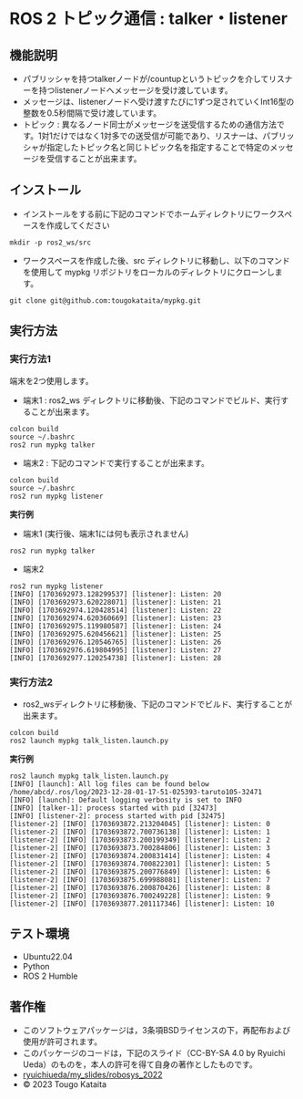 # ROS 2 トピック通信 : talker・listener
## 機能説明
* パブリッシャを持つtalkerノードが/countupというトピックを介してリスナーを持つlistenerノードへメッセージを受け渡しています。
* メッセージは、listenerノードへ受け渡すたびに1ずつ足されていくInt16型の整数を0.5秒間隔で受け渡しています。
* トピック : 異なるノード同士がメッセージを送受信するための通信方法です。1対1だけではなく1対多での送受信が可能であり、リスナーは、パブリッシャが指定したトピック名と同じトピック名を指定することで特定のメッセージを受信することが出来ます。


## インストール
* インストールをする前に下記のコマンドでホームディレクトリにワークスペースを作成してください
```
mkdir -p ros2_ws/src
```
* ワークスペースを作成した後、src ディレクトリに移動し、以下のコマンドを使用して mypkg リポジトリをローカルのディレクトリにクローンします。
```
git clone git@github.com:tougokataita/mypkg.git
```

## 実行方法
### 実行方法1
  
端末を2つ使用します。
* 端末1 : ros2_ws ディレクトリに移動後、下記のコマンドでビルド、実行することが出来ます。
```
colcon build
source ~/.bashrc
ros2 run mypkg talker
```
* 端末2 : 下記のコマンドで実行することが出来ます。
```
colcon build
source ~/.bashrc
ros2 run mypkg listener
```
**実行例**
* 端末1  (実行後、端末1には何も表示されません)
```
ros2 run mypkg talker

```
* 端末2
```
ros2 run mypkg listener
[INFO] [1703692973.128299537] [listener]: Listen: 20
[INFO] [1703692973.620228071] [listener]: Listen: 21
[INFO] [1703692974.120428514] [listener]: Listen: 22
[INFO] [1703692974.620360669] [listener]: Listen: 23
[INFO] [1703692975.119980587] [listener]: Listen: 24
[INFO] [1703692975.620456621] [listener]: Listen: 25
[INFO] [1703692976.120546765] [listener]: Listen: 26
[INFO] [1703692976.619804995] [listener]: Listen: 27
[INFO] [1703692977.120254738] [listener]: Listen: 28
```

### 実行方法2
* ros2_wsディレクトリに移動後、下記のコマンドでビルド、実行することが出来ます。
```
colcon build
ros2 launch mypkg talk_listen.launch.py
```
**実行例**
```
ros2 launch mypkg talk_listen.launch.py
[INFO] [launch]: All log files can be found below /home/abcd/.ros/log/2023-12-28-01-17-51-025393-taruto105-32471
[INFO] [launch]: Default logging verbosity is set to INFO
[INFO] [talker-1]: process started with pid [32473]
[INFO] [listener-2]: process started with pid [32475]
[listener-2] [INFO] [1703693872.213204045] [listener]: Listen: 0
[listener-2] [INFO] [1703693872.700736138] [listener]: Listen: 1
[listener-2] [INFO] [1703693873.200199349] [listener]: Listen: 2
[listener-2] [INFO] [1703693873.700284806] [listener]: Listen: 3
[listener-2] [INFO] [1703693874.200831414] [listener]: Listen: 4
[listener-2] [INFO] [1703693874.700822301] [listener]: Listen: 5
[listener-2] [INFO] [1703693875.200776849] [listener]: Listen: 6
[listener-2] [INFO] [1703693875.699988081] [listener]: Listen: 7
[listener-2] [INFO] [1703693876.200870426] [listener]: Listen: 8
[listener-2] [INFO] [1703693876.700249228] [listener]: Listen: 9
[listener-2] [INFO] [1703693877.201117346] [listener]: Listen: 10
```

## テスト環境
* Ubuntu22.04
* Python
* ROS 2 Humble
## 著作権
* このソフトウェアパッケージは，3条項BSDライセンスの下，再配布および使用が許可されます。
* このパッケージのコードは，下記のスライド（CC-BY-SA 4.0 by Ryuichi Ueda）のものを，本人の許可を得て自身の著作としたものです。
* [ryuichiueda/my_slides/robosys_2022](https://github.com/ryuichiueda/my_slides/tree/master/robosys_2022)
* © 2023 Tougo Kataita
